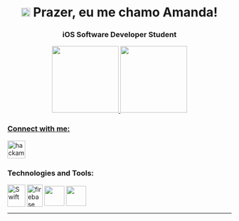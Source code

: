 <h1 align="center"><img src="https://logodownload.org/wp-content/uploads/2013/12/apple-logo-1.png" width="20" /> Prazer, eu me chamo Amanda!</h1>
<h3 align="center"> iOS Software Developer Student</h3>
<div align="center">
  <a href="https://github.com/hackamanda">
  <img height="150em" src="https://github-readme-stats.vercel.app/api?username=hackamanda&show_icons=true&theme=dracula&include_all_commits=false&count_private=true"/>
  <img height="150em" src="https://github-readme-stats.vercel.app/api/top-langs/?username=hackamanda&layout=compact&langs_count=7&theme=dracula"/>
</div>

  
  <h3 align="left">Connect with me:</h3>
<p style="text-align:left">
<a href="https://www.linkedin.com/in/hackamanda/" target="blank"><img align="center" src="https://velanovascular.com/wp-content/uploads/2020/06/LinkedIn.png" alt="hackamanda" height="40" width="40" /></a>
</p>

<h3 align="left">Technologies and Tools:</h3>
<p style="text-align:left">
  
            
<a href="https://swift.com/" target="blank"><img align="center" src="https://icongr.am/devicon/swift-original.svg?size=128&color=currentColor" alt="Swift" height="50" width="40" /></a>
<a href="https://firebase.google.com/" target="blank"><img align="center" src="https://firebase.google.com/downloads/brand-guidelines/PNG/logo-vertical.png?hl=pt-br" alt="firebase" height="50" width="35" /></a>
<a href="https://developer.apple.com/xcode/" target="blank"><img align="center" src="https://developer.apple.com/design/human-interface-guidelines/macos/images/app-icon-realistic-materials_2x.png" height="45" width="45" /></a>
<a href="https://git-scm.com/" target="blank"><img align="center" src="https://git-scm.com/images/logos/downloads/Git-Icon-1788C.png" height="45" width="45" /></a>
  

  
  
</p>
<hr></hr>
